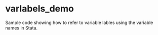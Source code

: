 # varlabels_demo

Sample code showing how to refer to variable lables using the variable names in Stata.
